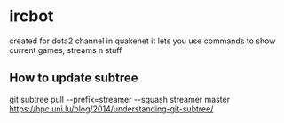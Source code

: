 ircbot
===

created for dota2 channel in quakenet
it lets you use commands to show current games, streams n stuff

How to update subtree
---
git subtree pull --prefix=streamer --squash streamer master
https://hpc.uni.lu/blog/2014/understanding-git-subtree/
